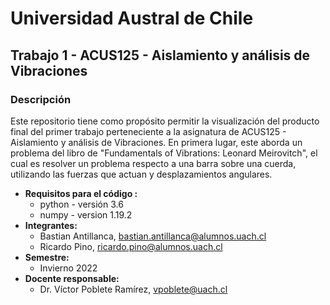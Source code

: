 # Universidad Austral de Chile
## Trabajo 1 - ACUS125 - Aislamiento y análisis de Vibraciones
### Descripción
Este repositorio tiene como propósito permitir la visualización del producto final del primer trabajo perteneciente a la asignatura de ACUS125 - Aislamiento y análisis de Vibraciones. En primera lugar, este aborda un problema del libro de "Fundamentals of Vibrations: Leonard Meirovitch", el cual es resolver un problema respecto a una barra sobre una cuerda, utilizando las fuerzas que actuan y desplazamientos angulares.
* **Requisitos para el código :**
  + python - versión 3.6
  + numpy - version 1.19.2
* **Integrantes:**
  + Bastian Antillanca, bastian.antillanca@alumnos.uach.cl
  + Ricardo Pino, ricardo.pino@alumnos.uach.cl
* **Semestre:**
  + Invierno 2022
* **Docente responsable:** 
  + Dr. Víctor Poblete Ramírez, vpoblete@uach.cl 
